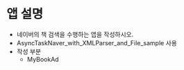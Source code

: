 # 앱 설명
- 네이버의 책 검색을 수행하는 앱을 작성하시오.
- AsyncTaskNaver_with_XMLParser_and_File_sample 사용  
- 작성 부분
  - MyBookAd
